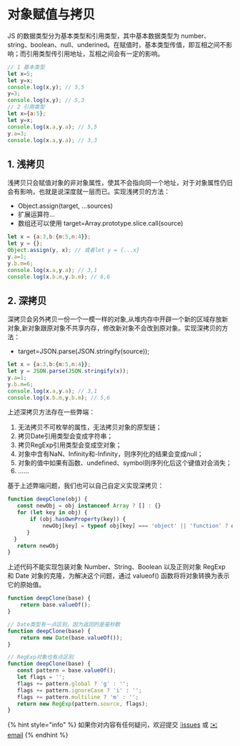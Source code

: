 # 对象赋值与拷贝

JS 的数据类型分为基本类型和引用类型，其中基本数据类型为 number、string、boolean、null、underined。在赋值时，基本类型传值，即互相之间不影响；而引用类型传引用地址，互相之间会有一定的影响。

```javascript
// 1 基本类型
let x=5;
let y=x;
console.log(x,y); // 5,5
y=3;
console.log(x,y); // 5,3
// 2 引用类型
let x={a:5};
let y=x;
console.log(x.a,y.a); // 5,5
y.a=3;
console.log(x.a,y.a); // 3,3
```

## 1. 浅拷贝

浅拷贝只会赋值对象的非对象属性，使其不会指向同一个地址，对于对象属性仍旧会有影响，也就是说深度就一层而已。实现浅拷贝的方法：

* Object.assign\(target, ...sources\)
* 扩展运算符...
* 数组还可以使用 target=Array.prototype.slice.call\(source\)

```javascript
let x = {a:3,b:{m:5,n:4}};
let y = {};
Object.assign(y, x); // 或者let y = {...x}
y.a=1;
y.b.m=6;
console.log(x.a,y.a); // 3,1
console.log(x.b.m,y.b.m); // 6,6
```

## 2. 深拷贝

深拷贝会另外拷贝一份一个一模一样的对象,从堆内存中开辟一个新的区域存放新对象,新对象跟原对象不共享内存，修改新对象不会改到原对象。实现深拷贝的方法：

* target=JSON.parse\(JSON.stringify\(source\)\);

```javascript
let x = {a:3,b:{m:5,n:4}};
let y = JSON.parse(JSON.stringify(x));
y.a=1;
y.b.m=6;
console.log(x.a,y.a); // 3,1
console.log(x.b.m,y.b.m); // 5,6
```

上述深拷贝方法存在一些弊端：

1. 无法拷贝不可枚举的属性，无法拷贝对象的原型链；
2. 拷贝Date引用类型会变成字符串；
3. 拷贝RegExp引用类型会变成空对象；
4. 对象中含有NaN、Infinity和-Infinity，则序列化的结果会变成null；
5. 对象的值中如果有函数、undefined、symbol则序列化后这个键值对会消失；
6. ......

基于上述弊端问题，我们也可以自己自定义实现深拷贝：

```javascript
function deepClone(obj) {
   const newObj = obj instanceof Array ? [] : {}
   for (let key in obj) {
       if (obj.hasOwnProperty(key)) {
           newObj[key] = typeof obj[key] === 'object' || 'function' ? deepClone(obj[key]) : obj[key]
      }
  }
   return newObj
}
```

上述代码不能实现包装对象 Number、String、Boolean 以及正则对象 RegExp 和 Date 对象的克隆，为解决这个问题，通过 valueof\(\) 函数将将对象转换为表示它的原始值。

```javascript
function deepClone(base) {
	return base.valueOf();
}

// Date类型有一点区别，因为返回的是毫秒数
function deepClone(base) {
	return new Date(base.valueOf());
}

// RegExp对象也有点区别
function deepClone(base) {
   const pattern = base.valueOf();
   let flags = '';
   flags += pattern.global ? 'g' : '';
   flags += pattern.ignoreCase ? 'i' : '';
   flags += pattern.multiline ? 'm' : '';
   return new RegExp(pattern.source, flags);
}
```

{% hint style="info" %}
如果你对内容有任何疑问，欢迎提交 [❕issues](https://github.com/MrEnvision/Front-end_learning_notes/issues) 或 [ ✉️ email](mailto:EnvisionShen@gmail.com)
{% endhint %}

